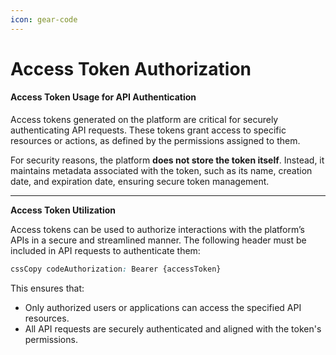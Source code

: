 ```yaml
---
icon: gear-code
---
```


# Access Token Authorization

#### **Access Token Usage for API Authentication**

Access tokens generated on the platform are critical for securely authenticating API requests. These tokens grant access to specific resources or actions, as defined by the permissions assigned to them.

For security reasons, the platform **does not store the token itself**. Instead, it maintains metadata associated with the token, such as its name, creation date, and expiration date, ensuring secure token management.

***

**Access Token Utilization**

Access tokens can be used to authorize interactions with the platform’s APIs in a secure and streamlined manner. The following header must be included in API requests to authenticate them:

```css
cssCopy codeAuthorization: Bearer {accessToken}
```

This ensures that:

* Only authorized users or applications can access the specified API resources.
* All API requests are securely authenticated and aligned with the token's permissions.
